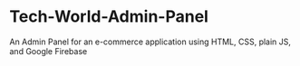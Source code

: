 # Tech-World-Admin-Panel

An Admin Panel for an e-commerce application using HTML, CSS, plain JS, and Google Firebase

